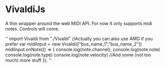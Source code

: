 # VivaldiJs
A thin wrapper around the web MIDI API.
For now it only supports midi notes. Controls will come.

''
import Vivaldi from "./Vivaldi" //Actually you can also use AMD if you prefer
var midiInput = new Vivaldi(["bus_name_1","bus_name_2"])
midiInput.onNote(() => {
  console.log(note.channel);
  console.log(note.note)
  console.log(note.type)
  console.log(note.velocity)
  //And some (not too much) more stuff
  });
''
